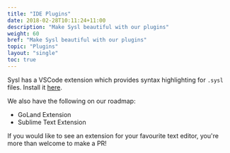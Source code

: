 ```yaml
---
title: "IDE Plugins"
date: 2018-02-28T10:11:24+11:00
description: "Make Sysl beautiful with our plugins"
weight: 60
bref: "Make Sysl beautiful with our plugins"
topic: "Plugins"
layout: "single"
toc: true
---
```


Sysl has a VSCode extension which provides syntax highlighting for `.sysl` files. Install it [here](https://marketplace.visualstudio.com/items?itemName=ANZ-BANK.vscode-sysl).

We also have the following on our roadmap:

- GoLand Extension
- Sublime Text Extension

If you would like to see an extension for your favourite text editor, you're more than welcome to make a PR!
